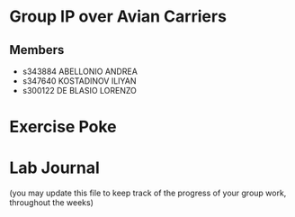 # Group IP over Avian Carriers

## Members
- s343884 ABELLONIO ANDREA
- s347640 KOSTADINOV ILIYAN
- s300122 DE BLASIO LORENZO

# Exercise Poke

# Lab Journal

(you may update this file to keep track of the progress of your group work, throughout the weeks)
